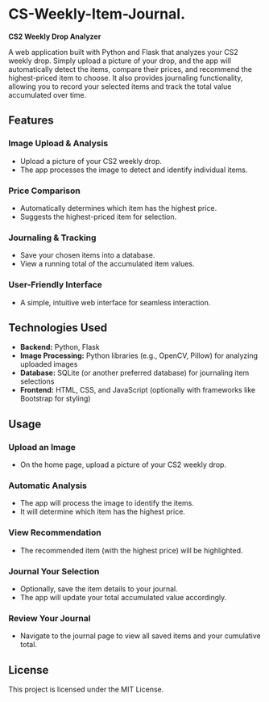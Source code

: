 # CS-Weekly-Item-Journal.

**CS2 Weekly Drop Analyzer**

A web application built with Python and Flask that analyzes your CS2 weekly drop. Simply upload a picture of your drop, and the app will automatically detect the items, compare their prices, and recommend the highest-priced item to choose. It also provides journaling functionality, allowing you to record your selected items and track the total value accumulated over time.

## Features

### Image Upload & Analysis
- Upload a picture of your CS2 weekly drop.
- The app processes the image to detect and identify individual items.

### Price Comparison
- Automatically determines which item has the highest price.
- Suggests the highest-priced item for selection.

### Journaling & Tracking
- Save your chosen items into a database.
- View a running total of the accumulated item values.

### User-Friendly Interface
- A simple, intuitive web interface for seamless interaction.

## Technologies Used

- **Backend:** Python, Flask
- **Image Processing:** Python libraries (e.g., OpenCV, Pillow) for analyzing uploaded images
- **Database:** SQLite (or another preferred database) for journaling item selections
- **Frontend:** HTML, CSS, and JavaScript (optionally with frameworks like Bootstrap for styling)

## Usage

### Upload an Image
- On the home page, upload a picture of your CS2 weekly drop.

### Automatic Analysis
- The app will process the image to identify the items.
- It will determine which item has the highest price.

### View Recommendation
- The recommended item (with the highest price) will be highlighted.

### Journal Your Selection
- Optionally, save the item details to your journal.
- The app will update your total accumulated value accordingly.

### Review Your Journal
- Navigate to the journal page to view all saved items and your cumulative total.


## License

This project is licensed under the MIT License.
